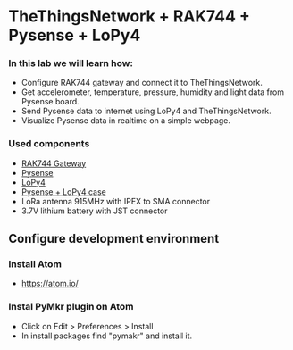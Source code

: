 # TheThingsNetwork + RAK744 + Pysense + LoPy4

### In this lab we will learn how:
- Configure RAK744 gateway and connect it to TheThingsNetwork.
- Get accelerometer, temperature, pressure, humidity and light data from Pysense board.
- Send Pysense data to internet using LoPy4 and TheThingsNetwork.
- Visualize Pysense data in realtime on a simple webpage.

### Used components
- [RAK744 Gateway](https://doc.rakwireless.com/rak7244-lorawan-developer-gateway)
- [Pysense](https://docs.pycom.io/datasheets/expansionboards/pysense)
- [LoPy4](https://docs.pycom.io/datasheets/development/lopy4)
- [Pysense + LoPy4 case](https://www.thingiverse.com/thing:3466386)
- LoRa antenna 915MHz with IPEX to SMA connector
- 3.7V lithium battery with JST connector

## Configure development environment

### Install Atom
- https://atom.io/

### Instal PyMkr plugin on Atom
- Click on Edit > Preferences > Install
- In install packages find "pymakr" and install it.

